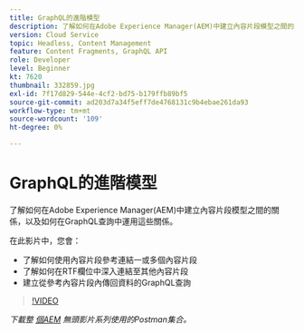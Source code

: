 ```yaml
---
title: GraphQL的進階模型
description: 了解如何在Adobe Experience Manager(AEM)中建立內容片段模型之間的關係，以及如何在GraphQL查詢中運用這些關係。
version: Cloud Service
topic: Headless, Content Management
feature: Content Fragments, GraphQL API
role: Developer
level: Beginner
kt: 7620
thumbnail: 332859.jpg
exl-id: 7f17d829-544e-4cf2-bd75-b179ffb89bf5
source-git-commit: ad203d7a34f5eff7de4768131c9b4ebae261da93
workflow-type: tm+mt
source-wordcount: '109'
ht-degree: 0%

---
```


# GraphQL的進階模型

了解如何在Adobe Experience Manager(AEM)中建立內容片段模型之間的關係，以及如何在GraphQL查詢中運用這些關係。

在此影片中，您會：

+ 了解如何使用內容片段參考連結一或多個內容片段
+ 了解如何在RTF欄位中深入連結至其他內容片段
+ 建立從參考內容片段內傳回資料的GraphQL查詢

>[!VIDEO](https://video.tv.adobe.com/v/332859/?quality=12&learn=on)

_下載整 [個AEM](./assets/aem-headless-video-series.postman_collection.json) 無頭影片系列使用的Postman集合。_
